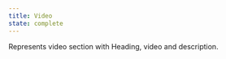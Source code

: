 ```yaml
---
title: Video
state: complete
---
```


Represents video section with Heading, video and description.
